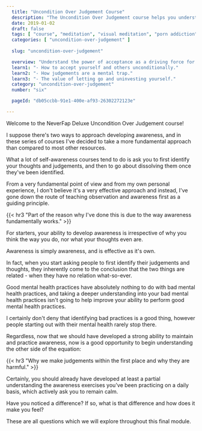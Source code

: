 ```yaml
---
  title: "Uncondition Over Judgement Course"
  description: "The Uncondition Over Judgement course helps you understand the power of acceptance as a driving force for self-control."
  date: 2019-01-02
  draft: false
  tags: [ "course", "meditation", "visual meditation", "porn addiction", "addiction", "awareness", "awareness exercises", "perspective", "nofap", "neverfap", "neverfap deluxe" ]
  categories: [ "uncondition-over-judgement" ]
  
  slug: "uncondition-over-judgement"

  overview: "Understand the power of acceptance as a driving force for self-control."
  learn1: "- How to accept yourself and others unconditionally."
  learn2: "- How judgements are a mental trap."
  learn3: "- The value of letting go and uninvesting yourself."
  category: "uncondition-over-judgement"
  number: "six"

  pageId: "db05ccbb-91e1-400e-af93-26302272123e"

---
```


<!-- Will Require One Edit -->

Welcome to the NeverFap Deluxe Uncondition Over Judgement course!

I suppose there's two ways to approach developing awareness, and in these series of courses I've decided to take a more fundamental approach than compared to most other resources.

What a lot of self-awareness courses tend to do is ask you to first identify your thoughts and judgements, and then to go about dissolving them once they've been identified.

From a very fundamental point of view and from my own personal experience, I don't believe it's a very effective approach and instead, I've gone down the route of teaching observation and awareness first as a guiding principle.


{{< hr3 "Part of the reason why I've done this is due to the way awareness fundamentally works." >}}


For starters, your ability to develop awareness is irrespective of why you think the way you do, nor what your thoughts even are.

Awareness is simply awareness, and is effective as it's own.

In fact, when you start asking people to first identify their judgements and thoughts, they inherently come to the conclusion that the two things are related - when they have no relation what-so-ever.

Good mental health practices have absolutely nothing to do with bad mental health practices, and taking a deeper understanding into your bad mental health practices isn't going to help improve your ability to perform good mental health practices.

I certainly don't deny that identifying bad practices is a good thing, however people starting out with their mental health rarely stop there.

Regardless, now that we should have developed a strong ability to maintain and practice awareness, now is a good opportunity to begin understanding the other side of the equation:


{{< hr3 "Why we make judgements within the first place and why they are harmful." >}}


Certainly, you should already have developed at least a partial understanding the awareness exercises you've been practicing on a daily basis, which actively ask you to remain calm.

Have you noticed a difference? If so, what is that difference and how does it make you feel?

These are all questions which we will explore throughout this final module.

